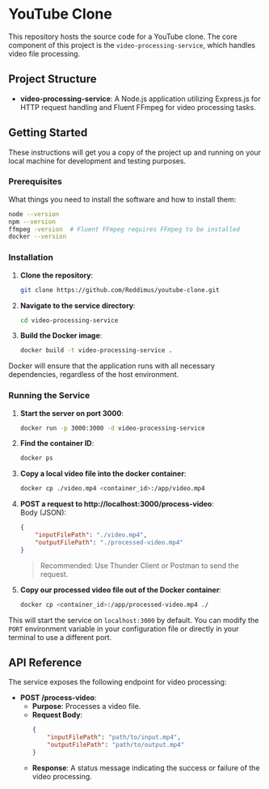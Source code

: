# YouTube Clone

This repository hosts the source code for a YouTube clone. The core component of this project is the `video-processing-service`, which handles video file processing.

## Project Structure

- **video-processing-service**: A Node.js application utilizing Express.js for HTTP request handling and Fluent FFmpeg for video processing tasks.

## Getting Started

These instructions will get you a copy of the project up and running on your local machine for development and testing purposes.

### Prerequisites

What things you need to install the software and how to install them:

```sh
node --version
npm --version
ffmpeg -version  # Fluent FFmpeg requires FFmpeg to be installed
docker --version
```

### Installation

1. **Clone the repository**:
	 ```sh
	 git clone https://github.com/Reddimus/youtube-clone.git
	 ```

2. **Navigate to the service directory**:
	 ```sh
	 cd video-processing-service
	 ```

3. **Build the Docker image**:
	 ```sh
	 docker build -t video-processing-service .
	 ```

Docker will ensure that the application runs with all necessary dependencies, regardless of the host environment.

### Running the Service

1. **Start the server on port 3000**:
	```sh
	docker run -p 3000:3000 -d video-processing-service
	```
2. **Find the container ID**:
	```sh
	docker ps
	```
3. **Copy a local video file into the docker container**:
	```sh
	docker cp ./video.mp4 <container_id>:/app/video.mp4
	```
4. **POST a request to http://localhost:3000/process-video**:  
	Body (JSON):
	```json
	{
		"inputFilePath": "./video.mp4", 
		"outputFilePath": "./processed-video.mp4"
	}
	```
	> Recommended: Use Thunder Client or Postman to send the request.
5. **Copy our processed video file out of the Docker container**:
	```sh
	docker cp <container_id>:/app/processed-video.mp4 ./
	```

This will start the service on `localhost:3000` by default. You can modify the `PORT` environment variable in your configuration file or directly in your terminal to use a different port.

## API Reference

The service exposes the following endpoint for video processing:

- **POST /process-video**:
	- **Purpose**: Processes a video file.
	- **Request Body**:
		```json
		{
			"inputFilePath": "path/to/input.mp4",
			"outputFilePath": "path/to/output.mp4"
		}
		```
	- **Response**: A status message indicating the success or failure of the video processing.
